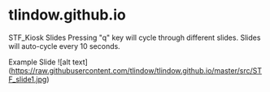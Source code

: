 # tlindow.github.io



STF_Kiosk Slides
Pressing "q" key will cycle through different slides.
Slides will auto-cycle every 10 seconds.

Example Slide
![alt text] (https://raw.githubusercontent.com/tlindow/tlindow.github.io/master/src/STF_slide1.jpg)
